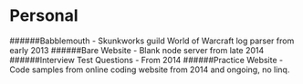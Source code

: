 # Personal
######Babblemouth - Skunkworks guild World of Warcraft log parser from early 2013
######Bare Website - Blank node server from late 2014
######Interview Test Questions - From 2014
######Practice Website - Code samples from online coding website from 2014 and ongoing, no linq.